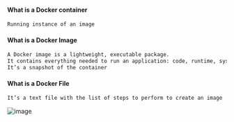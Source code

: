 #### What is a Docker container
```sh
Running instance of an image
```
#### What is a Docker Image
```sh
A Docker image is a lightweight, executable package.
It contains everything needed to run an application: code, runtime, system tools, system libraries and settings
It’s a snapshot of the container
```
#### What is a Docker File
```sh
It’s a text file with the list of steps to perform to create an image
```


![image](https://github.com/amiyaranjansahoo/docker/assets/24844782/1480f5b1-e03f-4ad7-ba65-6ca3e2c41342)
